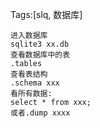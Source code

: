 Tags:[slq, 数据库]

```
进入数据库
sqlite3 xx.db
查看数据库中的表
.tables
查看表结构
.schema xxx
看所有数据:
select * from xxx; 
或者.dump xxxx
```

